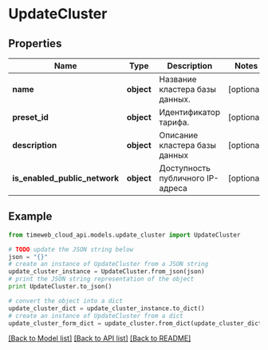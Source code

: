 # UpdateCluster


## Properties
Name | Type | Description | Notes
------------ | ------------- | ------------- | -------------
**name** | **object** | Название кластера базы данных. | [optional] 
**preset_id** | **object** | Идентификатор тарифа. | [optional] 
**description** | **object** | Описание кластера базы данных | [optional] 
**is_enabled_public_network** | **object** | Доступность публичного IP-адреса | [optional] 

## Example

```python
from timeweb_cloud_api.models.update_cluster import UpdateCluster

# TODO update the JSON string below
json = "{}"
# create an instance of UpdateCluster from a JSON string
update_cluster_instance = UpdateCluster.from_json(json)
# print the JSON string representation of the object
print UpdateCluster.to_json()

# convert the object into a dict
update_cluster_dict = update_cluster_instance.to_dict()
# create an instance of UpdateCluster from a dict
update_cluster_form_dict = update_cluster.from_dict(update_cluster_dict)
```
[[Back to Model list]](../README.md#documentation-for-models) [[Back to API list]](../README.md#documentation-for-api-endpoints) [[Back to README]](../README.md)


